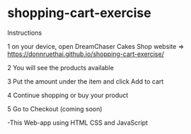 ﻿# shopping-cart-exercise

Instructions

1 on your device, open DreamChaser Cakes Shop website => https://donnruethai.github.io/shopping-cart-exercise/

2 You will see the products available

3 Put the amount under the item and click Add to cart

4 Continue shopping or buy your product

5 Go to Checkout (coming soon)



-This Web-app using HTML CSS and JavaScript
